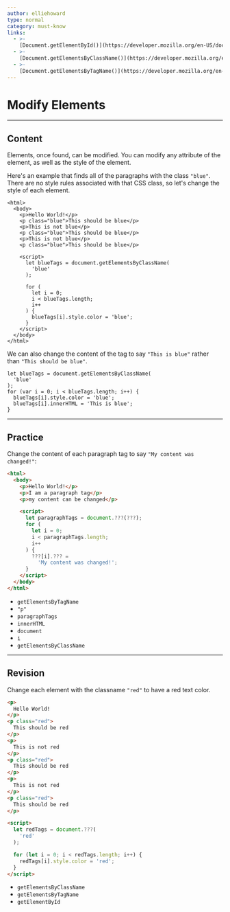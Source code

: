 ```yaml
---
author: elliehoward
type: normal
category: must-know
links:
  - >-
    [Document.getElementById()](https://developer.mozilla.org/en-US/docs/Web/API/Document/getElementById){documentation}
  - >-
    [Document.getElementsByClassName()](https://developer.mozilla.org/en-US/docs/Web/API/Document/getElementsByClassName){documentation}
  - >-
    [Document.getElementsByTagName()](https://developer.mozilla.org/en-US/docs/Web/API/Document/getElementsByTagName){documentation}
---
```


# Modify Elements


---

## Content

Elements, once found, can be modified. You can modify any attribute of the element, as well as the style of the element. 

Here's an example that finds all of the paragraphs with the class `"blue"`. There are no style rules associated with that CSS class, so let's change the style of each element.

```plain-text
<html>
  <body>
    <p>Hello World!</p>
    <p class="blue">This should be blue</p>
    <p>This is not blue</p>
    <p class="blue">This should be blue</p>
    <p>This is not blue</p>
    <p class="blue">This should be blue</p>

    <script>
      let blueTags = document.getElementsByClassName(
        'blue'
      );

      for (
        let i = 0;
        i < blueTags.length;
        i++
      ) {
        blueTags[i].style.color = 'blue';
      }
    </script>
  </body>
</html>
```

We can also change the content of the tag to say `"This is blue"` rather than `"This should be blue"`.

```plain-text
let blueTags = document.getElementsByClassName(
  'blue'
);
for (var i = 0; i < blueTags.length; i++) {
  blueTags[i].style.color = 'blue';
  blueTags[i].innerHTML = 'This is blue';
}
```


---

## Practice

Change the content of each paragraph tag to say `"My content was changed!"`:

```html
<html>
  <body>
    <p>Hello World!</p>
    <p>I am a paragraph tag</p>
    <p>my content can be changed</p>

    <script>
      let paragraphTags = document.???(???);
      for (
        let i = 0;
        i < paragraphTags.length;
        i++
      ) {
        ???[i].??? =
          'My content was changed!';
      }
    </script>
  </body>
</html>
```

- `getElementsByTagName`
- `"p"`
- `paragraphTags`
- `innerHTML`
- `document`
- `i`
- `getElementsByClassName`


---

## Revision

Change each element with the classname `"red"` to have a red text color.

```html
<p>
  Hello World!
</p>
<p class="red">
  This should be red
</p>
<p>
  This is not red
</p>
<p class="red">
  This should be red
</p>
<p>
  This is not red
</p>
<p class="red">
  This should be red
</p>

<script>
  let redTags = document.???(
    'red'
  );

  for (let i = 0; i < redTags.length; i++) {
    redTags[i].style.color = 'red';
  }
</script>
```

- `getElementsByClassName`
- `getElementsByTagName`
- `getElementById`
 
